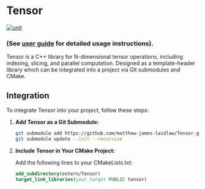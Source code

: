 # Tensor
[![unit](https://github.com/matthew-james-laidlaw/Tensor/actions/workflows/test.yml/badge.svg?branch=main)](https://github.com/matthew-james-laidlaw/Tensor/actions/workflows/test.yml)
### (See [user guide](./docs/user-guide.md) for detailed usage instructions).

Tensor is a C++ library for N-dimensional tensor operations, including indexing, slicing, and parallel computation. Designed as a template-header library which can be integrated into a project via Git submodules and CMake.

## Integration

To integrate Tensor into your project, follow these steps:

1. **Add Tensor as a Git Submodule:**

    ```sh
    git submodule add https://github.com/matthew-james-laidlaw/Tensor.git extern/Tensor
    git submodule update --init --recursive
    ```

2. **Include Tensor in Your CMake Project:**

    Add the following lines to your CMakeLists.txt:

    ```cmake
    add_subdirectory(extern/Tensor)
    target_link_libraries(your_target PUBLIC tensor)
    ```
